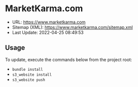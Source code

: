 # MarketKarma.com

- URL: https://www.marketkarma.com
- Sitemap (XML): https://www.marketkarma.com/sitemap.xml
- Last Update: 2022-04-25 08:49:53

## Usage

To update, execute the commands below from the project root:

- `bundle install`
- `s3_website install`
- `s3_website push`
